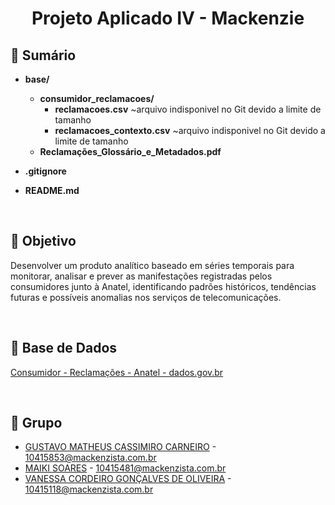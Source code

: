 <h1 align="center">
  Projeto Aplicado IV - Mackenzie
</h1>

## 📄 Sumário

- **base/**
  - **consumidor_reclamacoes/**
    - **reclamacoes.csv** ~arquivo indisponivel no Git devido a limite de tamanho
    - **reclamacoes_contexto.csv** ~arquivo indisponivel no Git devido a limite de tamanho
  - **Reclamações_Glossário_e_Metadados.pdf**

- **.gitignore**

- **README.md**

&nbsp;
## 🚀 Objetivo
Desenvolver um produto analítico baseado em séries temporais para monitorar, analisar e prever as manifestações registradas pelos consumidores junto à Anatel, identificando padrões históricos, tendências futuras e possíveis anomalias nos serviços de telecomunicações.

&nbsp;
## 🎲 Base de Dados
[Consumidor - Reclamações - Anatel - dados.gov.br](https://dados.gov.br/dados/conjuntos-dados/solicitacoesregistradasnaanatel)

&nbsp;
## 🙇 Grupo

- [GUSTAVO MATHEUS CASSIMIRO CARNEIRO](https://github.com/Cassimirogustavo) - 10415853@mackenzista.com.br
- [MAIKI SOARES](https://github.com/maikisoares00) - 10415481@mackenzista.com.br
- [VANESSA CORDEIRO GONÇALVES DE OLIVEIRA](https://github.com/vanessacordeiro) - 10415118@mackenzista.com.br
